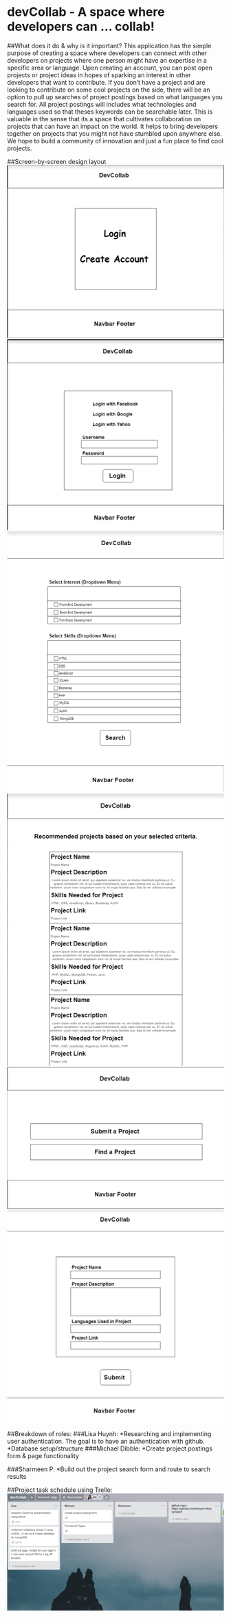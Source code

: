 # devCollab - A space where developers can … collab! 

##What does it do & why is it important? 
This application has the simple purpose of creating a space where developers can connect with other developers on projects where one person might have an expertise in a specific area or language. Upon creating an account, you can post open projects or project ideas in hopes of sparking an interest in other developers that want to contribute. If you don’t have a project and are looking to contribute on some cool projects on the side, there will be an option to pull up searches of project postings based on what languages you search for. All project postings will includes what technologies and languages used so that theses keywords can be searchable later. This is valuable in the sense that its a space that cultivates collaboration on projects that can have an impact on the world. It helps to bring developers together on projects that you might not have stumbled upon anywhere else. We hope to build a community of innovation and just a fun place to find cool projects. 



##Screen-by-screen design layout 
![Alt text](/proj-imgs/start.PNG?raw=true)
![Alt text](/proj-imgs/login.PNG?raw=true)
![Alt text](/proj-imgs/findproj.PNG?raw=true)
![Alt text](/proj-imgs/projsearch.PNG?raw=true)
![Alt text](/proj-imgs/submit.PNG?raw=true)
![Alt text](/proj-imgs/submitproj.PNG?raw=true)





##Breakdown of roles: 
###Lisa Huynh: 
    *Researching and implementing user authentication. The goal is to have an authentication with github.
    *Database setup/structure 
###Michael Dibble:
	*Create project postings form & page functionality
		       
###Sharmeen P. 
	*Build out the project search form and route to search results  



##Project task schedule using Trello:  
![Alt text](/proj-imgs/trello.PNG?raw=true)